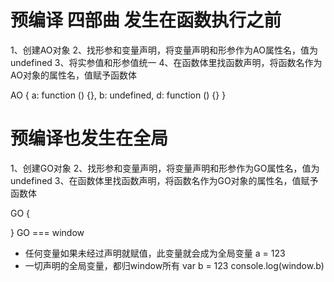 # 预编译  四部曲  发生在函数执行之前
1、创建AO对象
2、找形参和变量声明，将变量声明和形参作为AO属性名，值为undefined
3、将实参值和形参值统一
4、在函数体里找函数声明，将函数名作为AO对象的属性名，值赋予函数体

AO {
  a: function () {},
  b: undefined,
  d: function () {}
}

# 预编译也发生在全局
1、创建GO对象
2、找形参和变量声明，将变量声明和形参作为GO属性名，值为undefined
3、在函数体里找函数声明，将函数名作为GO对象的属性名，值赋予函数体

GO {

} GO === window



- 任何变量如果未经过声明就赋值，此变量就会成为全局变量
a = 123
- 一切声明的全局变量，都归window所有
var b = 123
console.log(window.b)

